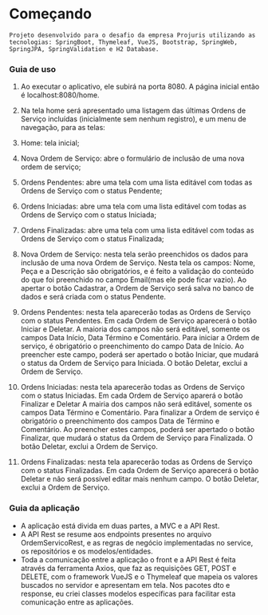 # Começando
    
    Projeto desenvolvido para o desafio da empresa Projuris utilizando as tecnologias: SpringBoot, Thymeleaf, VueJS, Bootstrap, SpringWeb,
    SpringJPA, SpringValidation e H2 Database.

### Guia de uso
1. Ao executar o aplicativo, ele subirá na porta 8080. A página inicial então é localhost:8080/home.

2. Na tela home será apresentado uma listagem das últimas Ordens de Serviço incluídas (inicialmente sem nenhum registro), e um menu de navegação,
para as telas:
  1. Home: tela inicial;
  2. Nova Ordem de Serviço: abre o formulário de inclusão de uma nova ordem de serviço;
  3. Ordens Pendentes: abre uma tela com uma lista editável com todas as Ordens de Serviço com o status Pendente;
  4. Ordens Iniciadas: abre uma tela com uma lista editável com todas as Ordens de Serviço com o status Iniciada;
  5. Ordens Finalizadas: abre uma tela com uma lista editável com todas as Ordens de Serviço com o status Finalizada;

3. Nova Ordem de Serviço: nesta tela serão preenchidos os dados para inclusão de uma nova Ordem de Serviço. Nesta tela os campos: Nome, Peça e a
   Descrição são obrigatórios, e é feito a validação do conteúdo do que foi preenchido no campo Email(mas ele pode ficar vazio). Ao apertar o botão
   Cadastrar, a Ordem de Serviço será salva no banco de dados e será criada com o status Pendente.

4. Ordens Pendentes: nesta tela aparecerão todas as Ordens de Serviço com o status Pendentes. Em cada Ordem de Serviço aparecerá o botão Iniciar e Deletar.
   A maioria dos campos não será editável, somente os campos Data Início, Data Término e Comentário. Para iniciar a Ordem de serviço, é obrigatório o preenchimento
   do campo Data de Início. Ao preencher este campo, poderá ser apertado o botão Iniciar, que mudará o status da Ordem de Serviço para Iniciada. O botão Deletar,
   exclui a Ordem de Serviço.

5. Ordens Iniciadas: nesta tela aparecerão todas as Ordens de Serviço com o status Iniciadas. Em cada Ordem de Serviço aparerá o botão Finalizar e Deletar
   A mairia dos campos não será editável, somente os campos Data Término e Comentário. Para finalizar a Ordem de serviço é obrigatório o preenchimento dos
   campos Data de Término e Comentário. Ao preencher estes campos, poderá ser apertado o botão Finalizar, que mudará o status da Ordem de Serviço para Finalizada.
   O botão Deletar, exclui a Ordem de Serviço.

6. Ordens Finalizadas: nesta tela aparecerão todas as Ordens de Serviço com o status Finalizadas. Em cada Ordem de Serviço aparecerá o botão Deletar e não será possível
   editar mais nenhum campo. O botão Deletar, exclui a Ordem de Serviço.

### Guia da aplicação
- A aplicação está divida em duas partes, a MVC e a API Rest.
- A API Rest se resume aos endpoints presentes no arquivo OrdemServicoRest, e as regras de negócio implementadas no service, os repositórios e os modelos/entidades.
- Toda a comunicação entre a aplicação o front e a API Rest é feita através da ferramenta Axios, que faz as requisições GET, POST e DELETE, com o framework VueJS
  e o Thymeleaf que mapeia os valores buscados no servidor e apresentam em tela. Nos pacotes dto e response, eu criei classes modelos específicas para facilitar esta
  comunicação entre as aplicações.
